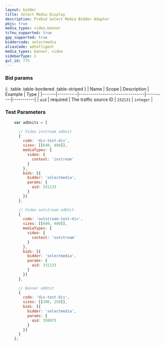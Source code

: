 ```yaml
---
layout: bidder
title: Select Media Display
description: Prebid Select Media Bidder Adapter
pbjs: true
media_types: video,banner
tcfeu_supported: true
gpp_supported: true
biddercode: selectmedia
aliasCode: adtelligent
media_types: banner, video
sidebarType: 1
gvl_id: 775
---
```


### Bid params

{: .table .table-bordered .table-striped }
| Name  | Scope    | Description                     | Example  | Type      |
|-------|----------|---------------------------------|----------|-----------|
| `aid` | required | The traffic source ID | `232131` | `integer` |

### Test Parameters

``` javascript
    var adUnits = [

      // Video instream adUnit
      {
        code: 'div-test-div',
        sizes: [[640, 480]],
        mediaTypes: {
          video: {
            context: 'instream'
          }
        },
        bids: [{
          bidder: 'selectmedia',
          params: {
            aid: 331133
          }
        }]
      },

      // Video outstream adUnit
      {
        code: 'outstream-test-div',
        sizes: [[640, 480]],
        mediaTypes: {
          video: {
            context: 'outstream'
          }
        },
        bids: [{
          bidder: 'selectmedia',
          params: {
            aid: 331133
          }
        }]
      },

      // Banner adUnit
      {
        code: 'div-test-div',
        sizes: [[300, 250]],
        bids: [{
          bidder: 'selectmedia',
          params: {
            aid: 350975
          }
        }]
      }
    ];
```
